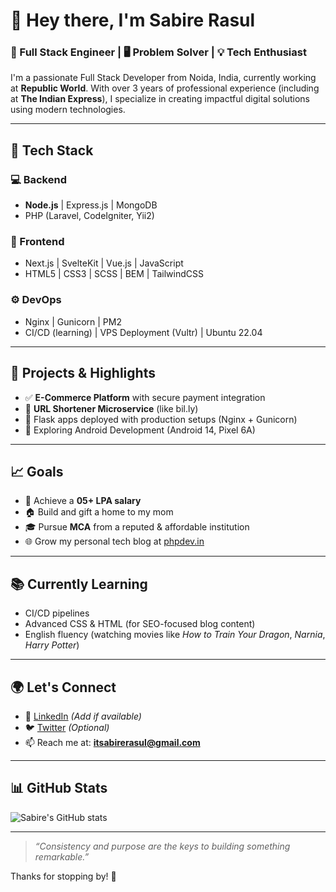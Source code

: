 # 👋 Hey there, I'm Sabire Rasul

### 🚀 Full Stack Engineer | 🖥️ Problem Solver | 💡 Tech Enthusiast

I'm a passionate Full Stack Developer from Noida, India, currently working at **Republic World**. With over 3 years of professional experience (including at **The Indian Express**), I specialize in creating impactful digital solutions using modern technologies.

---

## 🧰 Tech Stack

### 💻 Backend
- **Node.js** | Express.js | MongoDB  
- PHP (Laravel, CodeIgniter, Yii2)

### 🎨 Frontend
- Next.js | SvelteKit | Vue.js | JavaScript  
- HTML5 | CSS3 | SCSS | BEM | TailwindCSS

### ⚙️ DevOps
- Nginx | Gunicorn | PM2  
- CI/CD (learning) | VPS Deployment (Vultr) | Ubuntu 22.04

---

## 💼 Projects & Highlights

- ✅ **E-Commerce Platform** with secure payment integration  
- 🔗 **URL Shortener Microservice** (like bil.ly)  
- 🔧 Flask apps deployed with production setups (Nginx + Gunicorn)  
- 📱 Exploring Android Development (Android 14, Pixel 6A)

---

## 📈 Goals

- 💸 Achieve a **05+ LPA salary**  
- 🏠 Build and gift a home to my mom  
- 🎓 Pursue **MCA** from a reputed & affordable institution  
- 🌐 Grow my personal tech blog at [phpdev.in](https://phpdev.in)

---

## 📚 Currently Learning

- CI/CD pipelines  
- Advanced CSS & HTML (for SEO-focused blog content)  
- English fluency (watching movies like *How to Train Your Dragon*, *Narnia*, *Harry Potter*)  

---

## 🌍 Let's Connect

- 🔗 [LinkedIn](https://www.linkedin.com/in/sabirerasul/) *(Add if available)*  
- 🐦 [Twitter](https://x.com/sabirerasul/) *(Optional)*  
- 📫 Reach me at: **itsabirerasul@gmail.com**

---

## 📊 GitHub Stats

![Sabire's GitHub stats](https://github-readme-stats.vercel.app/api?username=sabirerasul&show_icons=true&theme=radical)

---

> *“Consistency and purpose are the keys to building something remarkable.”*

Thanks for stopping by! 🌟


<!---
sabirerasul/sabirerasul is a ✨ special ✨ repository because its `README.md` (this file) appears on your GitHub profile.
You can click the Preview link to take a look at your changes.
--->
